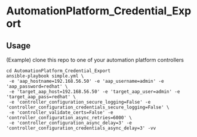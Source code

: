 # AutomationPlatform_Credential_Export

## Usage 
(Example)
clone this repo to one of your automation platform controllers 
```
cd AutomationPlatform_Credential_Export
ansible-playbook simple.yml \
 -e 'aap_hostname=192.168.56.50' -e 'aap_username=admin' -e 'aap_password=redhat' \
 -e 'target_aap_host=192.168.56.50' -e 'target_aap_user=admin' -e 'target_aap_pass=redhat' \
 -e 'controller_configuration_secure_logging=False' -e 'controller_configuration_credentials_secure_logging=False' \
 -e 'controller_validate_certs=False' -e 'controller_configuration_async_retries=6000' \
 -e 'controller_configuration_async_delay=3' -e 'controller_configuration_credentials_async_delay=3' -vv
```
